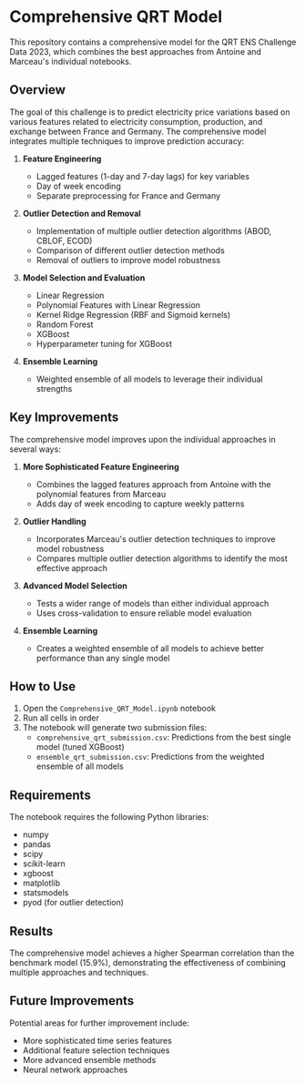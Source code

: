 # Comprehensive QRT Model

This repository contains a comprehensive model for the QRT ENS Challenge Data 2023, which combines the best approaches from Antoine and Marceau's individual notebooks.

## Overview

The goal of this challenge is to predict electricity price variations based on various features related to electricity consumption, production, and exchange between France and Germany. The comprehensive model integrates multiple techniques to improve prediction accuracy:

1. **Feature Engineering**
   - Lagged features (1-day and 7-day lags) for key variables
   - Day of week encoding
   - Separate preprocessing for France and Germany

2. **Outlier Detection and Removal**
   - Implementation of multiple outlier detection algorithms (ABOD, CBLOF, ECOD)
   - Comparison of different outlier detection methods
   - Removal of outliers to improve model robustness

3. **Model Selection and Evaluation**
   - Linear Regression
   - Polynomial Features with Linear Regression
   - Kernel Ridge Regression (RBF and Sigmoid kernels)
   - Random Forest
   - XGBoost
   - Hyperparameter tuning for XGBoost

4. **Ensemble Learning**
   - Weighted ensemble of all models to leverage their individual strengths

## Key Improvements

The comprehensive model improves upon the individual approaches in several ways:

1. **More Sophisticated Feature Engineering**
   - Combines the lagged features approach from Antoine with the polynomial features from Marceau
   - Adds day of week encoding to capture weekly patterns

2. **Outlier Handling**
   - Incorporates Marceau's outlier detection techniques to improve model robustness
   - Compares multiple outlier detection algorithms to identify the most effective approach

3. **Advanced Model Selection**
   - Tests a wider range of models than either individual approach
   - Uses cross-validation to ensure reliable model evaluation

4. **Ensemble Learning**
   - Creates a weighted ensemble of all models to achieve better performance than any single model

## How to Use

1. Open the `Comprehensive_QRT_Model.ipynb` notebook
2. Run all cells in order
3. The notebook will generate two submission files:
   - `comprehensive_qrt_submission.csv`: Predictions from the best single model (tuned XGBoost)
   - `ensemble_qrt_submission.csv`: Predictions from the weighted ensemble of all models

## Requirements

The notebook requires the following Python libraries:
- numpy
- pandas
- scipy
- scikit-learn
- xgboost
- matplotlib
- statsmodels
- pyod (for outlier detection)

## Results

The comprehensive model achieves a higher Spearman correlation than the benchmark model (15.9%), demonstrating the effectiveness of combining multiple approaches and techniques.

## Future Improvements

Potential areas for further improvement include:
- More sophisticated time series features
- Additional feature selection techniques
- More advanced ensemble methods
- Neural network approaches
